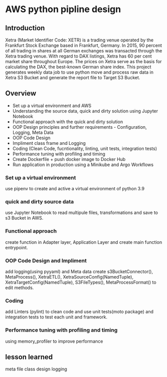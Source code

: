 # AWS python pipline design

## Introduction
Xetra (Market Identifier Code: XETR) is a trading venue operated by the Frankfurt Stock Exchange based in Frankfurt, Germany. In 2015, 90 percent of all trading in shares at all German exchanges was transacted through the Xetra trading venue. With regard to DAX listings, Xetra has 60 per cent market share throughout Europe. The prices on Xetra serve as the basis for calculating the DAX, the best-known German share index. 
This project generates weekly data job to use python move and process raw data in Xetra S3 Bucket and generate the report file to Target S3 Bucket.

## Overview
- Set up a virtual environment and AWS
- Understanding the source data, quick and dirty solution using Jupyter Notebook
- Functional approach with the quick and dirty solution
- OOP Design principles and further requirements - Configuration, Logging, Meta Data
- OOP Code Design
- Impliment class frame and Logging
- Coding (Clean Code, fucntionality, linting, unit tests, integration tests)
- Performance tuning with profiling and timing
- Create Dockerfile + push docker image to Docker Hub
- Run application in production using a Minikube and Argo Workflows


 ### Set up a virtual environment
 use pipenv to create and active a virtual environment of python 3.9
 
 ### quick and dirty source data
 use Jupyter Notebook to read multipule files, transformations and save to s3 Bucket in AWS.
 
 ### Functional approach
 create function in Adapter layer, Application Layer and create main function entrypoint.
 
 ### OOP Code Design and Impliment
 add logging(using pyyaml) and Meta data
 create s3BucketConnector(), MetaProcess(), XetraETL(), XetraSourceConfig(NamedTuple), XetraTargetConfig(NamedTuple), S3FileTypes(), MetaProcessFormat() to edit methods.

 ### Coding
 add Linters (pylint) to clean code and use unit tests(moto package) and integration tests to test each unit and framework.
 
 ### Performance tuning with profiling and timing
 using memory_profiler to improve performance 


## lesson learned
 meta file
 class design
 logging
